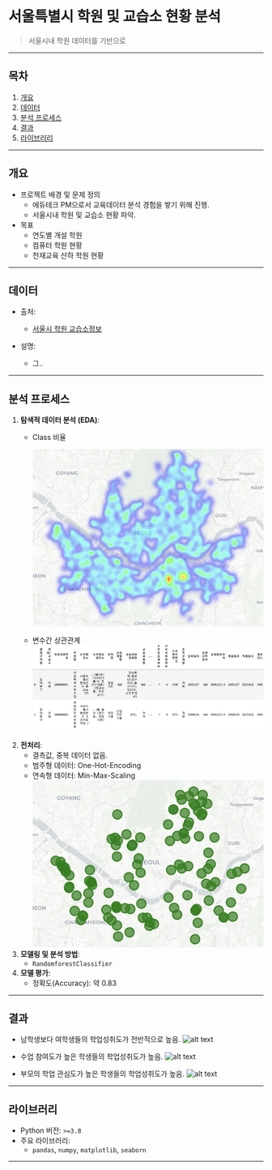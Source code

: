 # **서울특별시 학원 및 교습소 현황 분석**

> 서울시내 학원 데이터를 기반으로 

---

## **목차**
1. [개요](#개요)
2. [데이터](#데이터)
3. [분석 프로세스](#분석-프로세스)
4. [결과](#결과)
6. [라이브러리](#라이브러리)
<!-- 7. [참고자료](#참고자료) -->

---

## **개요**
- 프로젝트 배경 및 문제 정의
  - 에듀테크 PM으로서 교육데이터 분석 경험을 쌓기 위해 진행.
  - 서울시내 학원 및 교습소 현황 파악.
- 목표
  - 연도별 개설 학원
  - 컴퓨터 학원 현황 
  - 천재교육 산하 학원 현황

---

## **데이터**
- 출처:
  - [서울시 학원 교습소정보](http://data.seoul.go.kr/dataList/OA-20528/S/1/datasetView.do)

- 설명:
   - 그..
---

## **분석 프로세스**
1. **탐색적 데이터 분석 (EDA)**:
   - Class 비율
   
     ![alt text](img/image.png)
   - 변수간 상관관계
   ![alt text](img/image-1.png)
2. **전처리**:
   - 결측값, 중복 데이터 없음.
   - 범주형 데이터: One-Hot-Encoding
   - 연속형 데이터: Min-Max-Scaling
   ![alt text](img/image-3.png)
3. **모델링 및 분석 방법**:
   - `RandomforestClassifier`
4. **모델 평가**:
   - 정확도(Accuracy): 약 0.83

---

## **결과**
- 남학생보다 여학생들의 학업성취도가 전반적으로 높음.
![alt text](img/image-4.png)

- 수업 참여도가 높은 학생들의 학업성취도가 높음.
![alt text](img/image-6.png)

- 부모의 학업 관심도가 높은 학생들의 학업성취도가 높음.
![alt text](img/image-5.png)

---

## **라이브러리**
- Python 버전: `>=3.8`
- 주요 라이브러리:
  - `pandas`, `numpy`, `matplotlib`, `seaborn`
---

<!-- ## **참고자료**
- 데이터 출처 또는 관련 문서:
  - [서울특별시 열린데이터광장](https://data.seoul.go.kr)
  - 관련 논문, 블로그 링크 등 -->
